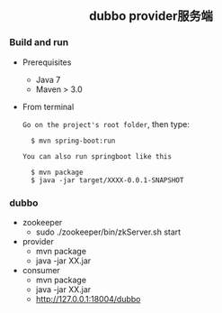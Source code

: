 ## <center>dubbo provider服务端</center>
	
### Build and run

+ Prerequisites

	- Java 7
	- Maven > 3.0

+ From terminal

	`Go on the project's root folder`, then type:

    	$ mvn spring-boot:run

	`You can also run springboot like this`
	
		$ mvn package
		$ java -jar target/XXXX-0.0.1-SNAPSHOT
		

### dubbo

+ zookeeper
	- sudo ./zookeeper/bin/zkServer.sh start
+ provider
	- mvn package
	- java -jar XX.jar
+ consumer
	- mvn package
	- java -jar XX.jar
	- http://127.0.0.1:18004/dubbo